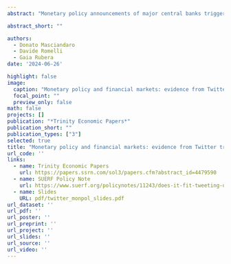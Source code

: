 ```yaml
---
abstract: "Monetary policy announcements of major central banks trigger substantial discussions about the policy on social media. In this paper, we use machine learning tools to identify Twitter messages related to monetary policy in a short-time window around the release of policy decisions of three major central banks, namely the ECB, the US Fed and the Bank of England. We then build an hourly measure of similarity between the tweets about monetary policy and the text of policy announcements that can be used to evaluate both the ex-ante predictability and the ex-post credibility of the announcement. We show that large differences in similarity are associated with a higher stock market and sovereign yield volatility, particularly around ECB press conferences. Our results also show a strong link between changes in similarity and asset price returns for the ECB, but less so for the Fed or the Bank of England."

abstract_short: ""

authors:
  - Donato Masciandaro
  - Davide Romelli
  - Gaia Rubera
date: '2024-06-26'

highlight: false
image:
  caption: "Monetary policy and financial markets: evidence from Twitter traffic"
  focal_point: ""
  preview_only: false
math: false
projects: []
publication: "*Trinity Economic Papers*"
publication_short: ""
publication_types: ["3"]
selected: true
title: "Monetary policy and financial markets: evidence from Twitter traffic"
url_code: ''
links:
  - name: Trinity Economic Papers
    url: https://papers.ssrn.com/sol3/papers.cfm?abstract_id=4479590
  - name: SUERF Policy Note
    url: https://www.suerf.org/policynotes/11243/does-it-fit-tweeting-on-monetary-policy-and-central-bank-communication
  - name: Slides 
    URL: pdf/twitter_monpol_slides.pdf
url_dataset: ''
url_pdf: ''
url_poster: ''
url_preprint: ''
url_project: ''
url_slides: ''
url_source: ''
url_video: ''
---
```

